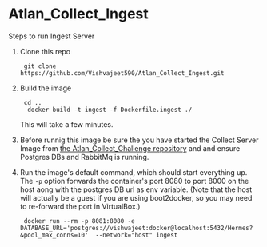 # Atlan_Collect_Ingest

Steps to run Ingest Server

1. Clone this repo

        git clone https://github.com/Vishvajeet590/Atlan_Collect_Ingest.git

2. Build the image

        cd ..
         docker build -t ingest -f Dockerfile.ingest ./

    This will take a few minutes.
 
3. Before runnig this image be sure the you have started the Collect Server Image from [the Atlan_Collect_Challenge repository](https://github.com/Vishvajeet590/Atlan_Collect_Challenge) and  and ensure Postgres DBs and RabbitMq is running.
4. Run the image's default command, which should start everything up. The `-p` option forwards the container's port 8080 to port 8000 on the host aong with the postgres DB url as env variable. (Note that the host will actually be a guest if you are using boot2docker, so you may need to re-forward the port in VirtualBox.)

        docker run --rm -p 8081:8080 -e DATABASE_URL='postgres://vishwajeet:docker@localhost:5432/Hermes?&pool_max_conns=10'  --network="host" ingest

    
    
